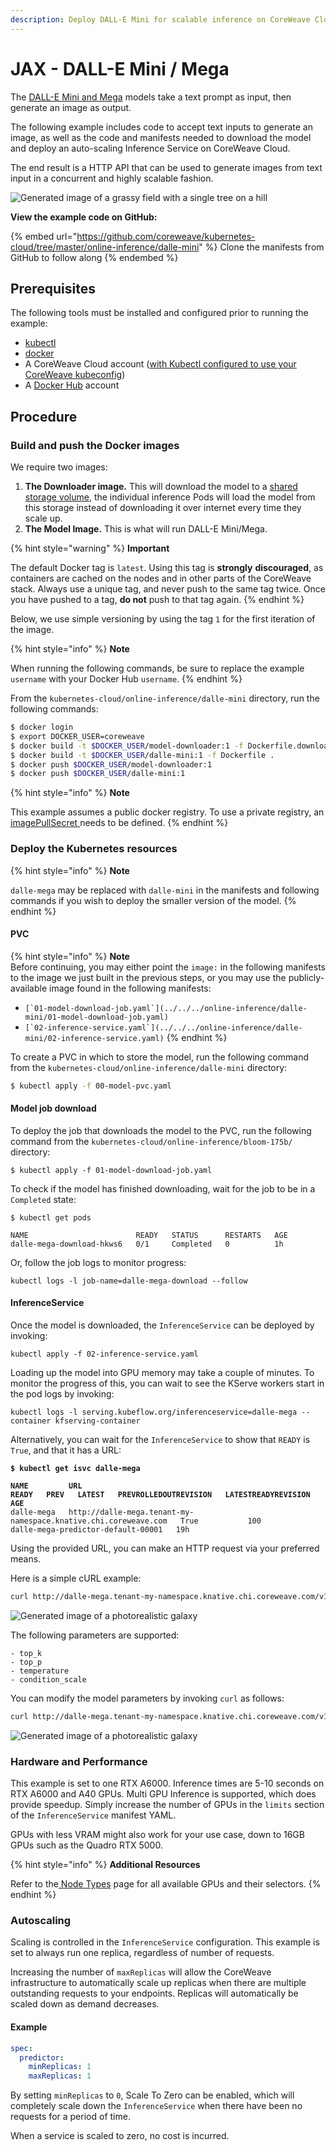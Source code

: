 ```yaml
---
description: Deploy DALL-E Mini for scalable inference on CoreWeave Cloud
---
```


# JAX - DALL-E Mini / Mega

The [DALL-E Mini and Mega](https://huggingface.co/dalle-mini/dalle-mega) models take a text prompt as input, then generate an image as output.

The following example includes code to accept text inputs to generate an image, as well as the code and manifests needed to download the model and deploy an auto-scaling Inference Service on CoreWeave Cloud.

The end result is a HTTP API that can be used to generate images from text input in a concurrent and highly scalable fashion.

![Generated image of a grassy field with a single tree on a hill](../../.gitbook/assets/tree.png)

**View the example code on GitHub:**

{% embed url="https://github.com/coreweave/kubernetes-cloud/tree/master/online-inference/dalle-mini" %}
Clone the manifests from GitHub to follow along
{% endembed %}

## Prerequisites

The following tools must be installed and configured prior to running the example:

* [kubectl](https://docs.coreweave.com/coreweave-kubernetes/getting-started#install-kubernetes-command-line-tools)
* [docker](https://docs.docker.com/get-docker/)
* A CoreWeave Cloud account ([with Kubectl configured to use your CoreWeave kubeconfig](https://docs.coreweave.com/coreweave-kubernetes/getting-started#obtain-access-credentials))
* A [Docker Hub](https://hub.docker.com/) account

## Procedure

### Build and push the Docker images

We require two images:

1. **The Downloader image.** This will download the model to a [shared storage volume](../../coreweave-kubernetes/storage/), the individual inference Pods will load the model from this storage instead of downloading it over internet every time they scale up.&#x20;
2. **The Model Image.** This is what will run DALL-E Mini/Mega.

{% hint style="warning" %}
**Important**

The default Docker tag is `latest`. Using this tag is **strongly** **discouraged**, as containers are cached on the nodes and in other parts of the CoreWeave stack. Always use a unique tag, and never push to the same tag twice. Once you have pushed to a tag, **do not** push to that tag again.
{% endhint %}

Below, we use simple versioning by using the tag `1` for the first iteration of the image.

{% hint style="info" %}
**Note**

When running the following commands, be sure to replace the example `username` with your Docker Hub `username`.
{% endhint %}

From the `kubernetes-cloud/online-inference/dalle-mini` directory, run the following commands:

```bash
$ docker login
$ export DOCKER_USER=coreweave
$ docker build -t $DOCKER_USER/model-downloader:1 -f Dockerfile.downloader . 
$ docker build -t $DOCKER_USER/dalle-mini:1 -f Dockerfile . 
$ docker push $DOCKER_USER/model-downloader:1
$ docker push $DOCKER_USER/dalle-mini:1
```

{% hint style="info" %}
**Note**

This example assumes a public docker registry. To use a private registry, an [imagePullSecret ](https://kubernetes.io/docs/tasks/configure-pod-container/pull-image-private-registry/)needs to be defined.
{% endhint %}

### Deploy the Kubernetes resources

{% hint style="info" %}
**Note**

`dalle-mega` may be replaced with `dalle-mini` in the manifests and following commands if you wish to deploy the smaller version of the model.&#x20;
{% endhint %}

#### PVC

{% hint style="info" %}
**Note**\
Before continuing, you may either point the `image:` in the following manifests to the image we just built in the previous steps, or you may use the publicly-available image found in the following manifests:

* ``[`01-model-download-job.yaml`](../../../online-inference/dalle-mini/01-model-download-job.yaml)``
* ``[`02-inference-service.yaml`](../../../online-inference/dalle-mini/02-inference-service.yaml)``
{% endhint %}

To create a PVC in which to store the model, run the following command from the `kubernetes-cloud/online-inference/dalle-mini` directory:

```bash
$ kubectl apply -f 00-model-pvc.yaml
```

#### Model job download

To deploy the job that downloads the model to the PVC, run the following command from the `kubernetes-cloud/online-inference/bloom-175b/` directory:

```
$ kubectl apply -f 01-model-download-job.yaml
```

To check if the model has finished downloading, wait for the job to be in a `Completed` state:

```
$ kubectl get pods

NAME                        READY   STATUS      RESTARTS   AGE
dalle-mega-download-hkws6   0/1     Completed   0          1h
```

Or, follow the job logs to monitor progress:

```
kubectl logs -l job-name=dalle-mega-download --follow
```

#### InferenceService

Once the model is downloaded, the `InferenceService` can be deployed by invoking:

```
kubectl apply -f 02-inference-service.yaml
```

Loading up the model into GPU memory may take a couple of minutes. To monitor the progress of this, you can wait to see the KServe workers start in the pod logs by invoking:

```
kubectl logs -l serving.kubeflow.org/inferenceservice=dalle-mega --container kfserving-container
```

Alternatively, you can wait for the `InferenceService` to show that `READY` is `True`, and that it has a URL:

<pre class="language-bash"><code class="lang-bash"><strong>$ kubectl get isvc dalle-mega
</strong><strong>
</strong><strong>NAME         URL                                                                        READY   PREV   LATEST   PREVROLLEDOUTREVISION   LATESTREADYREVISION                  AGE
</strong>dalle-mega   http://dalle-mega.tenant-my-namespace.knative.chi.coreweave.com   True           100                              dalle-mega-predictor-default-00001   19h</code></pre>

Using the provided URL, you can make an HTTP request via your preferred means.

Here is a simple cURL example:

```bash
curl http://dalle-mega.tenant-my-namespace.knative.chi.coreweave.com/v1/models/dalle-mega:predict -d '{"prompt": "Photorealistic galaxy"}' --output prediction.png && open prediction.png
```



![Generated image of a photorealistic galaxy](../../.gitbook/assets/galaxy.png)

The following parameters are supported:

```
- top_k
- top_p
- temperature
- condition_scale
```

You can modify the model parameters by invoking `curl` as follows:

```bash
curl http://dalle-mega.tenant-my-namespace.knative.chi.coreweave.com/v1/models/dalle-mega:predict -d '{"prompt": "Photorealistic galaxy", "parameters": {"top_k": 100, "top_p": 2.0, "temperature": 1.5, "condition_scale": 15.0}}' --output prediction.png && open prediction.png
```

![Generated image of a photorealistic galaxy](../../.gitbook/assets/galaxy2.png)

### Hardware and Performance

This example is set to one RTX A6000. Inference times are 5-10 seconds on RTX A6000 and A40 GPUs. Multi GPU Inference is supported, which does provide speedup. Simply increase the number of GPUs in the `limits` section of the `InferenceService` manifest YAML.

GPUs with less VRAM might also work for your use case, down to 16GB GPUs such as the Quadro RTX 5000.

{% hint style="info" %}
**Additional Resources**

Refer to the[ Node Types](https://docs.coreweave.com/coreweave-kubernetes/node-types) page for all available GPUs and their selectors.
{% endhint %}

### Autoscaling

Scaling is controlled in the `InferenceService` configuration. This example is set to always run one replica, regardless of number of requests.

Increasing the number of `maxReplicas` will allow the CoreWeave infrastructure to automatically scale up replicas when there are multiple outstanding requests to your endpoints. Replicas will automatically be scaled down as demand decreases.

#### Example

```yaml
spec:
  predictor:
    minReplicas: 1
    maxReplicas: 1
```

By setting `minReplicas` to `0`, Scale To Zero can be enabled, which will completely scale down the `InferenceService` when there have been no requests for a period of time.

When a service is scaled to zero, no cost is incurred.
